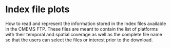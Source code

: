 # Index file plots

How to read and represent the information stored in the Index files available in the CMEMS FTP.
These files are meant to contain the list of platforms with their temporal and spatial coverage as well as the complete file name so that the users can select the files or interest prior to the download.
